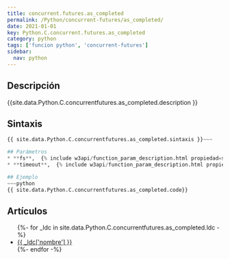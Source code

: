 ```yaml
---
title: concurrent.futures.as_completed
permalink: /Python/concurrent-futures/as_completed/
date: 2021-01-01
key: Python.C.concurrent.futures.as_completed
category: python
tags: ['funcion python', 'concurrent-futures']
sidebar: 
  nav: python
---
```


## Descripción
{{site.data.Python.C.concurrentfutures.as_completed.description }}

## Sintaxis
~~~python
{{ site.data.Python.C.concurrentfutures.as_completed.sintaxis }}~~~

## Parámetros
* **fs**,  {% include w3api/function_param_description.html propiedad=site.data.Python.C.concurrent.futures.as_completed valor="fs" %}
* **timeout**,  {% include w3api/function_param_description.html propiedad=site.data.Python.C.concurrent.futures.as_completed valor="timeout" %}

## Ejemplo
~~~python
{{ site.data.Python.C.concurrentfutures.as_completed.code}}
~~~

## Artículos
<ul>
{%- for _ldc in site.data.Python.C.concurrentfutures.as_completed.ldc -%}
   <li>
       <a href="{{_ldc['url'] }}">{{ _ldc['nombre'] }}</a>
   </li>
{%- endfor -%}
</ul>
